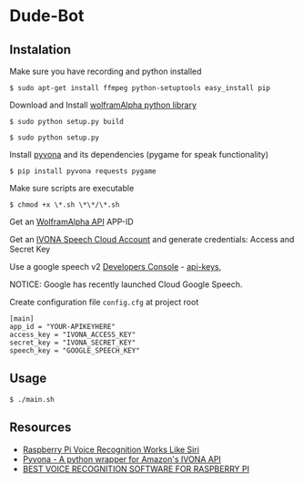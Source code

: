 # Dude-Bot

## Instalation

Make sure you have recording and python installed

    $ sudo apt-get install ffmpeg python-setuptools easy_install pip

Download and Install [wolframAlpha python library](https://github.com/jaraco/wolframalpha)

    $ sudo python setup.py build

    $ sudo python setup.py

Install [pyvona](https://github.com/zbears/pyvona) and its dependencies (pygame for speak functionality)

    $ pip install pyvona requests pygame

Make sure scripts are executable

    $ chmod +x \*.sh \*\*/\*.sh

Get an [WolframAlpha API](http://products.wolframalpha.com/api/) APP-ID

Get an [IVONA Speech Cloud Account](https://www.ivona.com/us/for-business/speech-cloud/) and generate credentials: Access and Secret Key

Use a google speech v2 [Developers Console](https://console.developers.google.com/apis/library) - [api-keys](http://www.chromium.org/developers/how-tos/api-keys),

NOTICE: Google has recently launched Cloud Google Speech.

Create configuration file `config.cfg` at project root

```
[main]
app_id = "YOUR-APIKEYHERE"
access_key = "IVONA_ACCESS_KEY"
secret_key = "IVONA_SECRET_KEY"
speech_key = "GOOGLE_SPEECH_KEY"
```

## Usage

    $ ./main.sh

## Resources

- [Raspberry Pi Voice Recognition Works Like Siri](https://oscarliang.com/raspberry-pi-voice-recognition-works-like-siri/)
- [Pyvona - A python wrapper for Amazon's IVONA API](http://zacharybears.com/pyvona/)
- [BEST VOICE RECOGNITION SOFTWARE FOR RASPBERRY PI](http://diyhacking.com/best-voice-recognition-software-for-raspberry-pi/)
